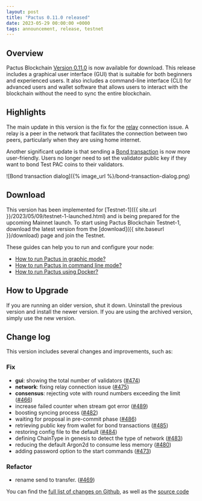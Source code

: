 ```yaml
---
layout: post
title: "Pactus 0.11.0 released"
date: 2023-05-29 00:00:00 +0000
tags: announcement, release, testnet
---
```


## Overview

Pactus Blockchain [Version 0.11.0](https://github.com/pactus-project/pactus/releases/tag/v0.11.0)
is now available for download.
This release includes a graphical user interface (GUI) that
is suitable for both beginners and experienced users.
It also includes a command-line interface (CLI) for advanced users and wallet software
that allows users to interact with the blockchain without the need to sync the entire blockchain.

## Highlights

The main update in this version is the fix for the [relay](https://docs.libp2p.io/concepts/nat/circuit-relay/)
connection issue.
A relay is a peer in the network that facilitates the connection between two peers,
particularly when they are using home internet.

Another significant update is that sending a [Bond transaction](https://docs.pactus.org/docs/concepts/transaction/bond/)
is now more user-friendly.
Users no longer need to set the validator public key if they want to bond Test PAC coins to their validators.

![Bond transaction dialog]({% image_url %}/bond-transaction-dialog.png)

## Download

This version has been implemented for [Testnet-1]({{ site.url }}/2023/05/09/testnet-1-launched.html) and
is being prepared for the upcoming Mainnet launch.
To start using Pactus Blockchain Testnet-1, download the latest version from the
[download]({{ site.baseurl }}/download) page and join the Testnet.

These guides can help you to run and configure your node:

- [How to run Pactus in graphic mode?](https://docs.pactus.org/docs/get-started/pactus-gui/)
- [How to run Pactus in command line mode?](https://docs.pactus.org/docs/get-started/pactus-daemon/)
- [How to run Pactus using Docker?](https://docs.pactus.org/docs/get-started/pactus-docker/)

## How to Upgrade

If you are running an older version, shut it down.
Uninstall the previous version and install the newer version.
If you are using the archived version, simply use the new version.

## Change log

This version includes several changes and improvements, such as:

### Fix

- **gui**: showing the total number of validators ([#474](https://github.com/pactus-project/pactus/pull/474))
- **network**: fixing relay connection issue ([#475](https://github.com/pactus-project/pactus/pull/475))
- **consensus**: rejecting vote with round numbers exceeding the limit ([#466](https://github.com/pactus-project/pactus/pull/466))
- increase failed counter when stream got error ([#489](https://github.com/pactus-project/pactus/pull/489))
- boosting syncing process ([#482](https://github.com/pactus-project/pactus/pull/482))
- waiting for proposal in pre-commit phase ([#486](https://github.com/pactus-project/pactus/pull/486))
- retrieving public key from wallet for bond transactions ([#485](https://github.com/pactus-project/pactus/pull/485))
- restoring config file to the default ([#484](https://github.com/pactus-project/pactus/pull/484))
- defining ChainType in genesis to detect the type of network ([#483](https://github.com/pactus-project/pactus/pull/483))
- reducing the default Argon2d to consume less memory ([#480](https://github.com/pactus-project/pactus/pull/480))
- adding password option to the start commands ([#473](https://github.com/pactus-project/pactus/pull/473))

### Refactor

- rename send to transfer. ([#469](https://github.com/pactus-project/pactus/pull/469))

You can find the [full list of changes on Github](https://github.com/pactus-project/pactus/compare/v0.10.0...v0.11.0),
as well as the [source code](https://github.com/pactus-project/pactus/releases/tag/v0.11.0)
